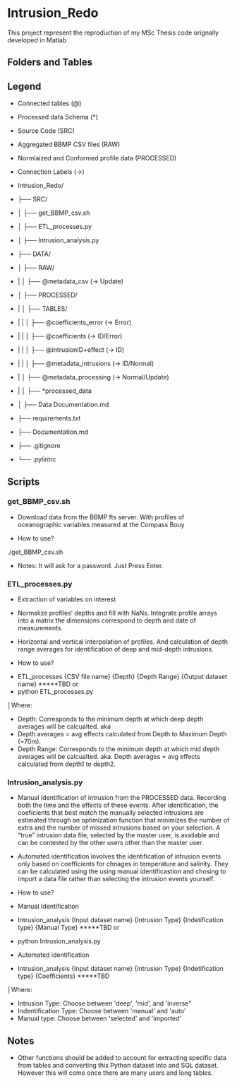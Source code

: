 # Intrusion_Redo

This project represent the reproduction of my MSc Thesis code orignally developed in Matlab

## Folders and Tables

## Legend
- Connected tables (@)
- Processed data Schema (*)
- Source Code (SRC)
- Aggregated BBMP CSV files (RAW)
- Normlaized and Conformed profile data (PROCESSED)
- Connection Labels (→)

- Intrusion_Redo/
- ├── SRC/
- │   ├── get_BBMP_csv.sh
- │   ├── ETL_processes.py
- │   ├── Intrusion_analysis.py
- ├── DATA/
- │   ├── RAW/
- |   │   ├── @metadata_csv (-> Update)
- │   ├── PROCESSED/
- |   │   ├── TABLES/
- |   |   │   ├── @coefficients_error (-> Error)
- |   |   │   ├── @coefficients (-> ID/Error)
- |   |   │   ├── @intrusionID+effect (-> ID)
- |   |   │   ├── @metadata_intrusions (-> ID/Normal)
- |   │   ├── @metadata_processing (-> Normal/Update)
- |   │   ├── *processed_data
- │   ├── Data Documentation.md
- ├── requirements.txt
- ├── Documentation.md
- ├── .gitignore
- └── .pylintrc

## Scripts

### get_BBMP_csv.sh
- Download data from the BBMP fts server. With profiles of oceanographic variables measured at the Compass Bouy

- How to use?

./get_BBMP_csv.sh

- Notes:
It will ask for a password. Just Press Enter.

### ETL_processes.py
- Extraction of variables on interest

- Normalize profiles’ depths and fill with NaNs. Integrate profile arrays into a matrix the dimensions correspond to depth and date of measurements.

- Horizontal and vertical interpolation of profiles. And calculation of depth range averages for identification of deep and mid-depth intrusions.

- How to use?

* ETL_processes {CSV file name} {Depth} {Depth Range}  {Output dataset name} *****TBD
           or
* python ETL_processes.py

│Where:
- Depth: Corresponds to the minimum depth at which deep depth averages will be calcualted. aka
- Depth averages = avg effects calculated from Depth to Maximum Depth (~70m).
- Depth Range: Corresponds to the minimum depth at which mid depth averages will be calcualted. aka. Depth averages = avg effects calculated from depth1 to depth2.

### Intrusion_analysis.py
- Manual identification of intrusion from the PROCESSED data. Recording both the time and the effects of these events. After identification, the coeficients that best match the manually selected intrusions are estimated through an optimization function that minimizes the number of extra and the number of missed intrusions based on your selection. A “true” intrusion data file, selected by the master user, is available and can be contested by the other users other than the master user. 

- Automated identification involves the identification of intrusion events only based on coefficients for chnages in temperature and salinity. They can be calculated using the using manual identificastion and chosing to import a data file rather than selecting the intrusion events yourself.

- How to use?

* Manual Identification
* Intrusion_analysis {Input dataset name} {Intrusion Type} {Indetification type} {Manual Type} *****TBD
          or
* python Intrusion_analysis.py

* Automated identification
* Intrusion_analysis {Input dataset name} {Intrusion Type} {Indetification type} {Coefficients}
*****TBD

│Where:
- Intrusion Type: Choose between 'deep', 'mid', and 'inverse"
- Indentification Type: Choose between 'manual' and 'auto'
- Manual type: Choose between 'selected' and 'imported'

## Notes
- Other functions should be added to account for extracting specific data from tables and converting this Python dataset into and SQL dataset. However this will come once there are many users and long tables. 